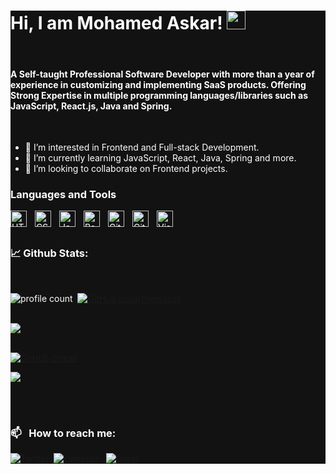 <div style="background-color:#121212">
<div style="color:#fff">

# Hi, I am Mohamed Askar! <img src="https://raw.githubusercontent.com/debdutgoswami/debdutgoswami/master/assets/gifs/Hi.gif" width="30px">
  <br>
  
#### A Self-taught Professional Software Developer with more than a year of experience in customizing and implementing SaaS products. Offering Strong Expertise in multiple programming languages/libraries such as JavaScript, React.js, Java and Spring.
  <br>
  
- 👀 I’m interested in Frontend and Full-stack Development.
- 🌱 I’m currently learning JavaScript, React, Java, Spring and more.
- 💞️ I’m looking to collaborate on Frontend projects.
<!-- - 📫 How to reach me ... -->

<!---
askarthemasss/askarthemasss is a ✨ special ✨ repository because its `README.md` (this file) appears on your GitHub profile.
You can click the Preview link to take a look at your changes.
--->

### Languages and Tools

<img align="left" alt="HTML5" width="26px" src="https://cdn.jsdelivr.net/gh/devicons/devicon/icons/html5/html5-original.svg" style="padding-right:10px;" />
<img align="left" alt="CSS3" width="26px" src="https://cdn.jsdelivr.net/gh/devicons/devicon/icons/css3/css3-original.svg" style="padding-right:10px;" />
<img align="left" alt="JavaScript" width="26px" src="https://cdn.jsdelivr.net/gh/devicons/devicon/icons/javascript/javascript-original.svg" style="padding-right:10px;" />
<img align="left" alt="React" width="26px" src="https://cdn.jsdelivr.net/gh/devicons/devicon/icons/react/react-original.svg" style="padding-right:10px;" />
<img align="left" alt="Git" width="26px" src="https://cdn.jsdelivr.net/gh/devicons/devicon/icons/git/git-original.svg" style="padding-right:10px;" />
<img align="left" alt="GitHub" width="26px" src="https://user-images.githubusercontent.com/3369400/139447912-e0f43f33-6d9f-45f8-be46-2df5bbc91289.png" style="padding-right:10px;" />
<img align="left" alt="Visual Studio Code" width="26px" src="https://cdn.jsdelivr.net/gh/devicons/devicon/icons/vscode/vscode-original.svg" style="padding-right:10px;" />
<br><br>

### 📈 Github Stats:

<br>
  
![profile count](https://komarev.com/ghpvc/?username=askarthemasss&color=red)&nbsp;
[![GitHub askarthemasss](https://img.shields.io/github/followers/askarthemasss?label=follow&style=social)](https://github.com/askarthemasss)&nbsp;
<!-- ![build: passing](https://img.shields.io/badge/build-passing-success) -->

<br>
<a href="https://github.com/remcohalman/github-readme-stats">
<img align="center" src="https://github-readme-stats.anuraghazra1.vercel.app/api/top-langs/?username=askarthemasss&layout=compact&theme=vision-friendly-dark" />
</a>
<br><br>
  
[![GitHub Streak](https://github-readme-streak-stats.herokuapp.com/?user=askarthemasss&theme=dark)](https://git.io/streak-stats)

<!-- <br> -->
<a href="https://github.com/askarthemasss">
<img align="center" src="https://github-readme-stats.vercel.app/api?username=askarthemasss&show_icons=true&include_all_commits=true&theme=vision-friendly-dark&count_private=true">
</a>
  
<br/><br>

### 📫 &nbsp; How to reach me:

<a href="https://twitter.com/askarthemass/"><img alt="Twitter" src="https://img.shields.io/badge/Twitter%20-%230077B5.svg?&style=flat&logo=twitter&logoColor=white"/></a>&nbsp;
<a href="https://www.linkedin.com/in/mohamed-askar-a-9370a1b2/"><img alt="LinkedIn" src="https://img.shields.io/badge/linkedin%20-%230077B5.svg?&style=flat&logo=linkedin&logoColor=white"/></a> &nbsp;
<a href="mailto:mohamedaskar476@gmail.com"><img alt="Gmail" src="https://img.shields.io/badge/Gmail-D14836?style=flat&logo=gmail&logoColor=white" /></a> &nbsp;

</div>
</div>
